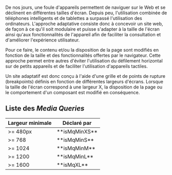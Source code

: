 De nos jours, une foule d'appareils permettent de naviguer sur le Web et se déclinent en différentes tailles d'écran. Depuis peu, l'utilisation combinée de téléphones intelligents et de tablettes a surpassé l'utilisation des ordinateurs. L'approche adaptative consiste donc à concevoir un site web, de façon à ce qu'il soit modulaire et puisse s'adapter à la taille de l'écran ainsi qu'aux fonctionnalités de l'appareil afin de faciliter la consultation et d'améliorer l'expérience utilisateur.

Pour ce faire, le contenu et/ou la disposition de la page sont modifiés en fonction de la taille et des fonctionnalités offertes par le navigateur. Cette approche permet entre autres d'éviter l'utilisation du défilement horizontal sur de petits appareils et de faciliter l'utilisation d'appareils tactiles.

Un site adaptatif est donc conçu à l'aide d'une grille et de points de rupture (breakpoints) définis en fonction de différentes largeurs d'écrans. Lorsque la taille de l'écran correspond à une largeur X, la disposition de la page ou le comportement d'un composant est modifié en conséquence.

## Liste des *Media Queries*
<table>
    <thead>
        <tr>
            <th>Largeur minimale</th>
            <th>Déclaré par</th>
        </tr>
    </thead>
    <tbody>
        <tr>
            <td>>= 480px</td>
            <td>**isMqMinXS**</td>
        </tr>
        <tr>
            <td>>= 768</td>
            <td>**isMqMinS**</td>
        </tr>
        <tr>
            <td>>= 1024</td>
            <td>**isMqMinM**</td>
        </tr>
        <tr>
            <td>>= 1200</td>
            <td>**isMqMinL**</td>
        </tr>
        <tr>
            <td>>= 1600</td>
            <td>**isMqXL**</td>
        </tr>
    </tbody>
</table>